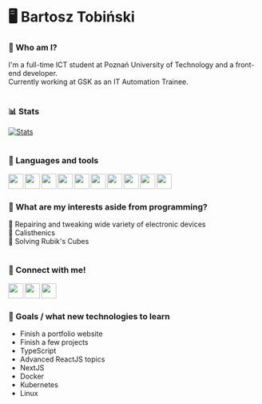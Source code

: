 # 🖥️ Bartosz Tobiński

### 👤 Who am I?
I'm a full-time ICT student at Poznań University of Technology and a front-end developer. <br />
Currently working at GSK as an IT Automation Trainee.

#

### 📊 Stats
[![Stats](https://github-readme-stats.vercel.app/api?username=bttobi&count_private=true&show_icons=true&theme=dark&hide=prs,issues,contribs)](https://github.com/bttobi/github-readme-stats)

#

### 🧰 Languages and tools
<img align="left" padding="5px" width="30px" src="https://cdn.jsdelivr.net/gh/devicons/devicon/icons/vscode/vscode-original.svg" />
<img align="left" padding="5px" width="30px" src="https://cdn.jsdelivr.net/gh/devicons/devicon/icons/html5/html5-original.svg" />          
<img align="left" padding="5px" width="30px" src="https://cdn.jsdelivr.net/gh/devicons/devicon/icons/css3/css3-original.svg" />
<img align="left" padding="5px" width="30px" src="https://cdn.jsdelivr.net/gh/devicons/devicon/icons/tailwindcss/tailwindcss-plain.svg" />
<img align="left" padding="5px" width="30px" src="https://cdn.jsdelivr.net/gh/devicons/devicon/icons/javascript/javascript-original.svg" />
<img align="left" padding="5px" width="30px" src="https://cdn.jsdelivr.net/gh/devicons/devicon/icons/react/react-original.svg" />
<img align="left" padding="5px" width="30px" src="https://cdn.jsdelivr.net/gh/devicons/devicon/icons/cplusplus/cplusplus-original.svg" />
<img align="left" padding="5px" width="30px" src="https://cdn.jsdelivr.net/gh/devicons/devicon/icons/mysql/mysql-original-wordmark.svg" />
<img align="left" padding="5px" width="30px" src="https://cdn.jsdelivr.net/gh/devicons/devicon/icons/git/git-original.svg" />          
<img align="left" padding="5px" width="30px" src="https://cdn.jsdelivr.net/gh/devicons/devicon/icons/github/github-original.svg" />
          
<br />

#

### 🎨 What are my interests aside from programming?
🔧 Repairing and tweaking wide variety of electronic devices<br/>
🤸 Calisthenics<br/>
🧊 Solving Rubik's Cubes<br/>

#

### 🔗 Connect with me!
[<img align="left" padding="5px" width="30px" src="https://user-images.githubusercontent.com/76923032/221998072-a1a8eedf-9eba-4c0b-ad24-d80320a6b6e2.png"/>](http://www.tobinski.pl)
[<img align="left" padding="5px" width="30px" src="https://cdn.jsdelivr.net/gh/devicons/devicon/icons/linkedin/linkedin-original.svg" />](https://www.linkedin.com/in/bartosz-tobiński-525864246/)
[<img align="left" padding="5px" width="30px" src="https://user-images.githubusercontent.com/76923032/221997878-6b68806a-de50-4dc0-8586-7e2aab4454cf.png" />](mailto:bartosz@tobinski.pl)

<br />

#

### 🎯 Goals / what new technologies to learn
- Finish a portfolio website
- Finish a few projects
- TypeScript
- Advanced ReactJS topics
- NextJS
- Docker
- Kubernetes
- Linux
